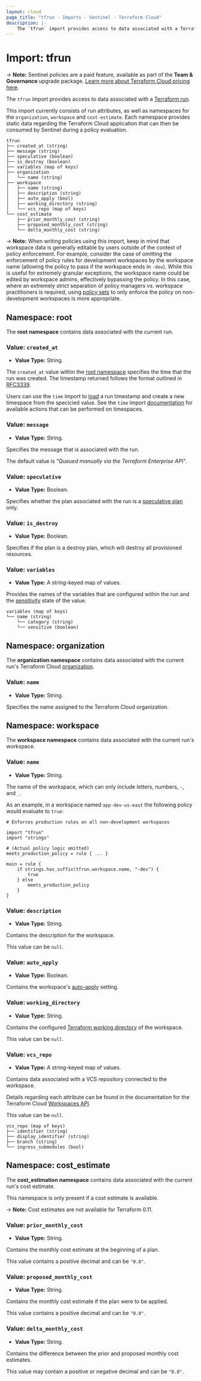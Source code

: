 ```yaml
---
layout: cloud
page_title: "tfrun - Imports - Sentinel - Terraform Cloud"
description: |-
    The `tfrun` import provides access to data associated with a Terraform run.
---
```


# Import: tfrun

-> **Note:** Sentinel policies are a paid feature, available as part of the **Team & Governance** upgrade package. [Learn more about Terraform Cloud pricing here](https://www.hashicorp.com/products/terraform/pricing/).

The `tfrun` import provides access to data associated with a [Terraform run][run-glossary].

This import currently consists of run attributes, as well as namespaces for the `organization`, `workspace` and `cost-estimate`. Each namespace provides static data regarding the Terraform Cloud application that can then be consumed by Sentinel during a policy evaluation.


```
tfrun
├── created_at (string)
├── message (string)
├── speculative (boolean)
├── is_destroy (boolean)
├── variables (map of keys)
├── organization
│   └── name (string)
├── workspace
│   ├── name (string)
│   ├── description (string)
│   ├── auto_apply (bool)
│   ├── working_directory (string)
│   └── vcs_repo (map of keys)
└── cost_estimate
    ├── prior_monthly_cost (string)
    ├── proposed_monthly_cost (string)
    └── delta_monthly_cost (string)
```

-> **Note:** When writing policies using this import, keep in mind that workspace
data is generally editable by users outside of the context of policy
enforcement. For example, consider the case of omitting the enforcement of
policy rules for development workspaces by the workspace name (allowing the
policy to pass if the workspace ends in `-dev`). While this is useful for
extremely granular exceptions, the workspace name could be edited by
workspace admins, effectively bypassing the policy. In this case, where an
extremely strict separation of policy managers vs. workspace practitioners is
required, using [policy sets](../manage-policies.html)
to only enforce the policy on non-development workspaces is more appropriate.

[run-glossary]: /docs/glossary.html#run
[workspace-glossary]: /docs/glossary.html#workspace

## Namespace: root

The **root namespace** contains data associated with the current run.

### Value: `created_at`

* **Value Type:** String.

The `created_at` value within the [root namespace](#root-namespace) specifies the time that the run was created. The timestamp returned follows the format outlined in [RFC3339](https://tools.ietf.org/html/rfc3339).

Users can use the `time` import to [load](https://docs.hashicorp.com/sentinel/imports/time/#timeloadtimeish) a run timestamp and create a new timespace from the specicied value. See the `time` import [documentation](https://docs.hashicorp.com/sentinel/imports/time/#import-time) for available actions that can be performed on timespaces.

### Value: `message`

* **Value Type:** String.

Specifies the message that is associated with the run.

The default value is *"Queued manually via the Terraform Enterprise API"*.

### Value: `speculative`

* **Value Type:** Boolean.

Specifies whether the plan associated with the run is a [speculative plan](../../run/index.html#speculative-plans) only.

### Value: `is_destroy`

* **Value Type:** Boolean.

Specifies if the plan is a destroy plan, which will destroy all provisioned resources.

### Value: `variables`

* **Value Type:** A string-keyed map of values.

Provides the names of the variables that are configured within the run and the [sensitivity](../../workspaces/variables.html#sensitive-values) state of the value.

```
variables (map of keys)
└── name (string)
    └── category (string)
    └── sensitive (boolean)
```

## Namespace: organization

The **organization namespace** contains data associated with the current run's Terraform Cloud [organization](../../users-teams-organizations/organizations.html).

### Value: `name`

* **Value Type:** String.

Specifies the name assigned to the Terraform Cloud organization.

## Namespace: workspace

The **workspace namespace** contains data associated with the current run's workspace.

### Value: `name`

* **Value Type:** String.

The name of the workspace, which can only include letters, numbers, `-`, and `_`.

As an example, in a workspace named `app-dev-us-east` the following policy would evaluate to `true`:

```
# Enforces production rules on all non-development workspaces

import "tfrun"
import "strings"

# (Actual policy logic omitted)
meets_production_policy = rule { ... }

main = rule {
    if strings.has_suffix(tfrun.workspace.name, "-dev") {
        true
    } else
        meets_production_policy
    }
}
```

### Value: `description`

* **Value Type:** String.

Contains the description for the workspace.

This value can be `null`.

### Value: `auto_apply`

* **Value Type:** Boolean.

Contains the workspace's [auto-apply](../../workspaces/settings.html#auto-apply-and-manual-apply) setting.

### Value: `working_directory`

* **Value Type:** String.

Contains the configured [Terraform working directory](../../workspaces/settings.html#terraform-working-directory) of the workspace.

This value can be `null`.

### Value: `vcs_repo`

* **Value Type:** A string-keyed map of values.

Contains data associated with a VCS repository connected to the workspace.

Details regarding each attribute can be found in the documentation for the Terraform Cloud [Workspaces API](../../api/workspaces.html).

This value can be `null`.

```
vcs_repo (map of keys)
├── identifier (string)
├── display_identifier (string)
├── branch (string)
└── ingress_submodules (bool)
```

## Namespace: cost_estimate

The **cost_estimation namespace** contains data associated with the current run's cost estimate.

This namespace is only present if a cost estimate is available.

-> **Note:** Cost estimates are not available for Terraform 0.11.

### Value: `prior_monthly_cost`

* **Value Type:** String.

Contains the monthly cost estimate at the beginning of a plan.

This value contains a positive decimal and can be `"0.0"`.

### Value: `proposed_monthly_cost`

* **Value Type:** String.

Contains the monthly cost estimate if the plan were to be applied.

This value contains a positive decimal and can be `"0.0"`.

### Value: `delta_monthly_cost`

* **Value Type:** String.

Contains the difference between the prior and proposed monthly cost estimates.

This value may contain a positive or negative decimal and can be `"0.0"`.